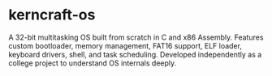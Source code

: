 # kerncraft-os
A 32-bit multitasking OS built from scratch in C and x86 Assembly. Features custom bootloader, memory management, FAT16 support, ELF loader, keyboard drivers, shell, and task scheduling. Developed independently as a college project to understand OS internals deeply.

